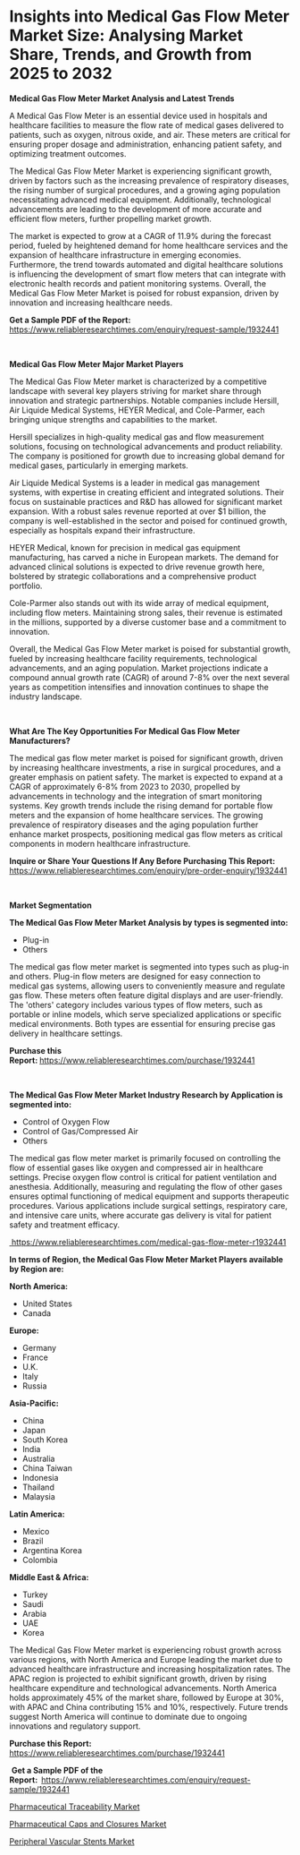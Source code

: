 <p><h1>Insights into Medical Gas Flow Meter Market Size: Analysing Market Share, Trends, and Growth from 2025 to 2032</h1></p><p><strong>Medical Gas Flow Meter Market Analysis and Latest Trends</strong></p>
<p><p>A Medical Gas Flow Meter is an essential device used in hospitals and healthcare facilities to measure the flow rate of medical gases delivered to patients, such as oxygen, nitrous oxide, and air. These meters are critical for ensuring proper dosage and administration, enhancing patient safety, and optimizing treatment outcomes.</p><p>The Medical Gas Flow Meter Market is experiencing significant growth, driven by factors such as the increasing prevalence of respiratory diseases, the rising number of surgical procedures, and a growing aging population necessitating advanced medical equipment. Additionally, technological advancements are leading to the development of more accurate and efficient flow meters, further propelling market growth.</p><p>The market is expected to grow at a CAGR of 11.9% during the forecast period, fueled by heightened demand for home healthcare services and the expansion of healthcare infrastructure in emerging economies. Furthermore, the trend towards automated and digital healthcare solutions is influencing the development of smart flow meters that can integrate with electronic health records and patient monitoring systems. Overall, the Medical Gas Flow Meter Market is poised for robust expansion, driven by innovation and increasing healthcare needs.</p></p>
<p><strong>Get a Sample PDF of the Report:&nbsp;</strong> <a href="https://www.reliableresearchtimes.com/enquiry/request-sample/1932441?utm_campaign=2221&utm_medium=2&utm_source=Github&utm_content=ia&utm_term=03032025&utm_id=medical-gas-flow-meter">https://www.reliableresearchtimes.com/enquiry/request-sample/1932441</a></p>
<p>&nbsp;</p>
<p><strong>Medical Gas Flow Meter Major Market Players</strong></p>
<p><p>The Medical Gas Flow Meter market is characterized by a competitive landscape with several key players striving for market share through innovation and strategic partnerships. Notable companies include Hersill, Air Liquide Medical Systems, HEYER Medical, and Cole-Parmer, each bringing unique strengths and capabilities to the market.</p><p>Hersill specializes in high-quality medical gas and flow measurement solutions, focusing on technological advancements and product reliability. The company is positioned for growth due to increasing global demand for medical gases, particularly in emerging markets.</p><p>Air Liquide Medical Systems is a leader in medical gas management systems, with expertise in creating efficient and integrated solutions. Their focus on sustainable practices and R&D has allowed for significant market expansion. With a robust sales revenue reported at over $1 billion, the company is well-established in the sector and poised for continued growth, especially as hospitals expand their infrastructure.</p><p>HEYER Medical, known for precision in medical gas equipment manufacturing, has carved a niche in European markets. The demand for advanced clinical solutions is expected to drive revenue growth here, bolstered by strategic collaborations and a comprehensive product portfolio.</p><p>Cole-Parmer also stands out with its wide array of medical equipment, including flow meters. Maintaining strong sales, their revenue is estimated in the millions, supported by a diverse customer base and a commitment to innovation.</p><p>Overall, the Medical Gas Flow Meter market is poised for substantial growth, fueled by increasing healthcare facility requirements, technological advancements, and an aging population. Market projections indicate a compound annual growth rate (CAGR) of around 7-8% over the next several years as competition intensifies and innovation continues to shape the industry landscape.</p></p>
<p>&nbsp;</p>
<p><strong>What Are The Key Opportunities For Medical Gas Flow Meter Manufacturers?</strong></p>
<p><p>The medical gas flow meter market is poised for significant growth, driven by increasing healthcare investments, a rise in surgical procedures, and a greater emphasis on patient safety. The market is expected to expand at a CAGR of approximately 6-8% from 2023 to 2030, propelled by advancements in technology and the integration of smart monitoring systems. Key growth trends include the rising demand for portable flow meters and the expansion of home healthcare services. The growing prevalence of respiratory diseases and the aging population further enhance market prospects, positioning medical gas flow meters as critical components in modern healthcare infrastructure.</p></p>
<p><strong>Inquire or Share Your Questions If Any Before Purchasing This Report:</strong> <a href="https://www.reliableresearchtimes.com/enquiry/pre-order-enquiry/1932441?utm_campaign=2221&utm_medium=2&utm_source=Github&utm_content=ia&utm_term=03032025&utm_id=medical-gas-flow-meter">https://www.reliableresearchtimes.com/enquiry/pre-order-enquiry/1932441</a></p>
<p>&nbsp;</p>
<p><strong>Market Segmentation</strong></p>
<p><strong>The Medical Gas Flow Meter Market Analysis by types is segmented into:</strong></p>
<p><ul><li>Plug-in</li><li>Others</li></ul></p>
<p><p>The medical gas flow meter market is segmented into types such as plug-in and others. Plug-in flow meters are designed for easy connection to medical gas systems, allowing users to conveniently measure and regulate gas flow. These meters often feature digital displays and are user-friendly. The 'others' category includes various types of flow meters, such as portable or inline models, which serve specialized applications or specific medical environments. Both types are essential for ensuring precise gas delivery in healthcare settings.</p></p>
<p><strong>Purchase this Report:&nbsp;</strong><a href="https://www.reliableresearchtimes.com/purchase/1932441?utm_campaign=2221&utm_medium=2&utm_source=Github&utm_content=ia&utm_term=03032025&utm_id=medical-gas-flow-meter">https://www.reliableresearchtimes.com/purchase/1932441</a></p>
<p>&nbsp;</p>
<p><strong>The Medical Gas Flow Meter Market Industry Research by Application is segmented into:</strong></p>
<p><ul><li>Control of Oxygen Flow</li><li>Control of Gas/Compressed Air</li><li>Others</li></ul></p>
<p><p>The medical gas flow meter market is primarily focused on controlling the flow of essential gases like oxygen and compressed air in healthcare settings. Precise oxygen flow control is critical for patient ventilation and anesthesia. Additionally, measuring and regulating the flow of other gases ensures optimal functioning of medical equipment and supports therapeutic procedures. Various applications include surgical settings, respiratory care, and intensive care units, where accurate gas delivery is vital for patient safety and treatment efficacy.</p></p>
<p><a href="https://www.reliableresearchtimes.com/medical-gas-flow-meter-r1932441?utm_campaign=2221&utm_medium=2&utm_source=Github&utm_content=ia&utm_term=03032025&utm_id=medical-gas-flow-meter">&nbsp;https://www.reliableresearchtimes.com/medical-gas-flow-meter-r1932441</a></p>
<p><strong>In terms of Region, the Medical Gas Flow Meter Market Players available by Region are:</strong></p>
<p>
    <p> <strong> North America: </strong>
        <ul>
            <li>United States</li>
            <li>Canada</li>
        </ul>
        </p> 
    <p> <strong> Europe: </strong>
        <ul>
            <li>Germany</li>
            <li>France</li>
            <li>U.K.</li>
            <li>Italy</li>
            <li>Russia</li>
        </ul>
        </p> 
    <p> <strong> Asia-Pacific: </strong>
        <ul>
            <li>China</li>
            <li>Japan</li>
            <li>South Korea</li>
            <li>India</li>
            <li>Australia</li>
            <li>China Taiwan</li>
            <li>Indonesia</li>
            <li>Thailand</li>
            <li>Malaysia</li>
        </ul>
        </p> 
    <p> <strong> Latin America: </strong>
        <ul>
            <li>Mexico</li>
            <li>Brazil</li>
            <li>Argentina Korea</li>
            <li>Colombia</li>
        </ul>
        </p> 
    <p> <strong> Middle East & Africa: </strong>
        <ul>
            <li>Turkey</li>
            <li>Saudi</li>
            <li>Arabia</li>
            <li>UAE</li>
            <li>Korea</li>
        </ul>
    </p>
    </p>
<p><p>The Medical Gas Flow Meter market is experiencing robust growth across various regions, with North America and Europe leading the market due to advanced healthcare infrastructure and increasing hospitalization rates. The APAC region is projected to exhibit significant growth, driven by rising healthcare expenditure and technological advancements. North America holds approximately 45% of the market share, followed by Europe at 30%, with APAC and China contributing 15% and 10%, respectively. Future trends suggest North America will continue to dominate due to ongoing innovations and regulatory support.</p></p>
<p><strong>Purchase this Report: </strong><a href="https://www.reliableresearchtimes.com/purchase/1932441?utm_campaign=2221&utm_medium=2&utm_source=Github&utm_content=ia&utm_term=03032025&utm_id=medical-gas-flow-meter">https://www.reliableresearchtimes.com/purchase/1932441</a></p>
<p>&nbsp;<strong>Get a Sample PDF of the Report:&nbsp;&nbsp;</strong><a href="https://www.reliableresearchtimes.com/enquiry/request-sample/1932441?utm_campaign=2221&utm_medium=2&utm_source=Github&utm_content=ia&utm_term=03032025&utm_id=medical-gas-flow-meter">https://www.reliableresearchtimes.com/enquiry/request-sample/1932441</a></p>
<p><strong></strong></p>
<p><p><a href="https://github.com/SanjidaMahmud54/Market-Research-Report-List-1/blob/main/pharmaceutical-traceability-market.md?utm_campaign=2221&utm_medium=2&utm_source=Github&utm_content=ia&utm_term=03032025&utm_id=medical-gas-flow-meter">Pharmaceutical Traceability Market</a></p><p><a href="https://github.com/hgf64gh/Market-Research-Report-List-1/blob/main/pharmaceutical-caps-and-closures-market.md?utm_campaign=2221&utm_medium=2&utm_source=Github&utm_content=ia&utm_term=03032025&utm_id=medical-gas-flow-meter">Pharmaceutical Caps and Closures Market</a></p><p><a href="https://github.com/marloy8/Market-Research-Report-List-7/blob/main/peripheral-vascular-stents-market.md?utm_campaign=2221&utm_medium=2&utm_source=Github&utm_content=ia&utm_term=03032025&utm_id=medical-gas-flow-meter">Peripheral Vascular Stents Market</a></p></p>